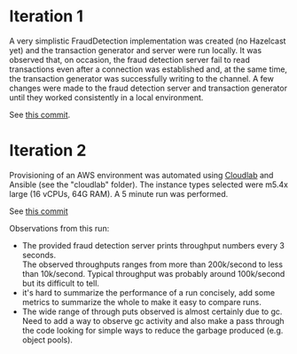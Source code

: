 # Iteration 1

A very simplistic FraudDetection implementation was created (no Hazelcast yet)
and the transaction generator and server were run locally. It was observed that,
on occasion, the fraud detection server fail to read transactions even after a
connection was established and, at the same time, the transaction generator was successfully
writing to the channel.  A few changes were made to the fraud detection server
and transaction generator until they worked consistently in a local environment.

See [this commit](https://github.com/wrmay/Hazelcast-certification/commit/a58f72472ed5195cfc6e8f3ed4678c0087491d09).

# Iteration 2

Provisioning of an AWS environment was automated using [Cloudlab](https://pypi.org/project/cloudlab/)
and Ansible (see the "cloudlab" folder). The instance types selected were
m5.4x large (16 vCPUs, 64G RAM). A 5 minute run was performed.   

See [this commit]()

Observations from this run:  

- The provided fraud detection server prints throughput numbers every 3 seconds.  
The observed throughputs ranges from more than 200k/second to less than 10k/second.
Typical throughput was probably around 100k/second but its difficult to tell.
- it's hard to summarize the performance of a run concisely, add some metrics
to summarize the whole to make it easy to compare runs.  
- The wide range of through puts observed is almost certainly due to gc.  Need to
add a way to observe gc activity and also make a pass through the code looking for
simple ways to reduce the garbage produced (e.g. object pools).
